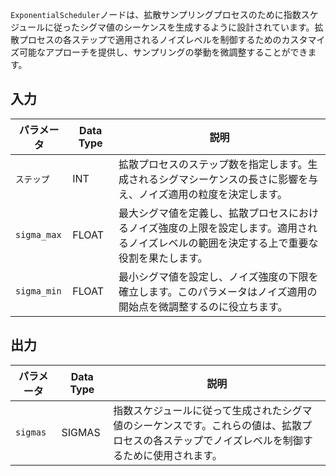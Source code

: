 `ExponentialScheduler`ノードは、拡散サンプリングプロセスのために指数スケジュールに従ったシグマ値のシーケンスを生成するように設計されています。拡散プロセスの各ステップで適用されるノイズレベルを制御するためのカスタマイズ可能なアプローチを提供し、サンプリングの挙動を微調整することができます。

## 入力

| パラメータ   | Data Type | 説明                                                                                   |
|-------------|-------------|---------------------------------------------------------------------------------------------|
| `ステップ`     | INT         | 拡散プロセスのステップ数を指定します。生成されるシグマシーケンスの長さに影響を与え、ノイズ適用の粒度を決定します。 |
| `sigma_max` | FLOAT       | 最大シグマ値を定義し、拡散プロセスにおけるノイズ強度の上限を設定します。適用されるノイズレベルの範囲を決定する上で重要な役割を果たします。 |
| `sigma_min` | FLOAT       | 最小シグマ値を設定し、ノイズ強度の下限を確立します。このパラメータはノイズ適用の開始点を微調整するのに役立ちます。 |

## 出力

| パラメータ | Data Type | 説明                                                                                   |
|-----------|-------------|---------------------------------------------------------------------------------------------|
| `sigmas`  | SIGMAS      | 指数スケジュールに従って生成されたシグマ値のシーケンスです。これらの値は、拡散プロセスの各ステップでノイズレベルを制御するために使用されます。 |
